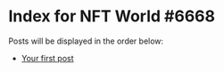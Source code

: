 # Index for NFT World #6668
Posts will be displayed in the order below:

- [Your first post](./001-first.md)

